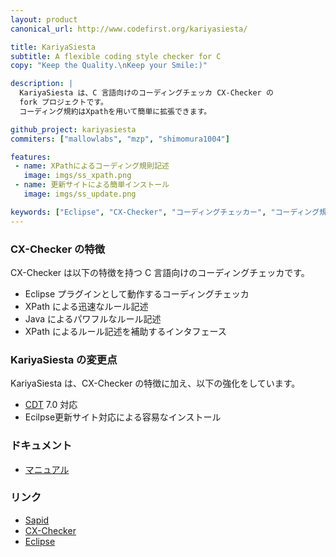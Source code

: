 ```yaml
---
layout: product
canonical_url: http://www.codefirst.org/kariyasiesta/

title: KariyaSiesta
subtitle: A flexible coding style checker for C
copy: "Keep the Quality.\nKeep your Smile:)"

description: |
  KariyaSiesta は、C 言語向けのコーディングチェッカ CX-Checker の
  fork プロジェクトです。
  コーディング規約はXpathを用いて簡単に拡張できます。

github_project: kariyasiesta
commiters: ["mallowlabs", "mzp", "shimomura1004"]

features:
 - name: XPathによるコーディング規則記述
   image: imgs/ss_xpath.png
 - name: 更新サイトによる簡単インストール
   image: imgs/ss_update.png

keywords: ["Eclipse", "CX-Checker", "コーディングチェッカー", "コーディング規約" ]
---
```


### CX-Checker の特徴
CX-Checker は以下の特徴を持つ C 言語向けのコーディングチェッカです。

 * Eclipse プラグインとして動作するコーディングチェッカ
 * XPath による迅速なルール記述
 * Java によるパワフルなルール記述
 * XPath によるルール記述を補助するインタフェース

### KariyaSiesta の変更点
KariyaSiesta は、CX-Checker の特徴に加え、以下の強化をしています。

 * [CDT](http://www.eclipse.org/cdt/) 7.0 対応
 * Ecilpse更新サイト対応による容易なインストール

### ドキュメント

 * [マニュアル](https://kariyasiesta.readthedocs.org/)

### リンク

 * [Sapid](http://www.sapid.org)
 * [CX-Checker](http://cxc.sapid.org/)
 * [Eclipse](http://www.eclipse.org)
